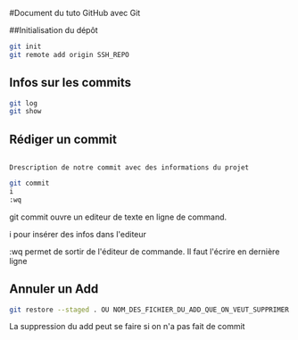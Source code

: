 #Document du tuto GitHub avec Git

##Initialisation du dépôt

```bash
git init
git remote add origin SSH_REPO
```

## Infos sur les commits

```bash
git log
git show
```

## Rédiger un commit

```Titre du commit

Drescription de notre commit avec des informations du projet
```

```bash
git commit
i
:wq

```

git commit ouvre un editeur de texte en ligne de command.

i pour insérer des infos dans l'editeur

:wq permet de sortir de l'éditeur de commande. Il faut l'écrire en dernière ligne

## Annuler un Add

```bash
git restore --staged . OU NOM_DES_FICHIER_DU_ADD_QUE_ON_VEUT_SUPPRIMER
```

La suppression du add peut se faire si on n'a pas fait de commit

